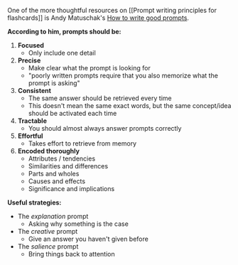 One of the more thoughtful resources on [[Prompt writing principles for flashcards]] is Andy Matuschak's [How to write good prompts](https://andymatuschak.org/prompts/).

**According to him, prompts should be:**
1. **Focused**
	- Only include one detail
2. **Precise**
	- Make clear what the prompt is looking for
	- "poorly written prompts require that you also memorize what the prompt is asking"
3. **Consistent**
	 - The same answer should be retrieved every time
	 - This doesn't mean the same exact words, but the same concept/idea should be activated each time
4. **Tractable**
	- You should almost always answer prompts correctly
5. **Effortful**
	- Takes effort to retrieve from memory
6. **Encoded thoroughly**
	- Attributes / tendencies
	- Similarities and differences
	- Parts and wholes
	- Causes and effects
	- Significance and implications

**Useful strategies:**
- The *explanation* prompt
	- Asking why something is the case
- The *creative* prompt
	- Give an answer you haven't given before
- The *salience* prompt
	- Bring things back to attention